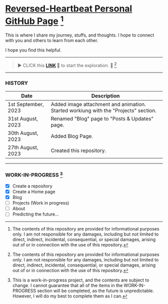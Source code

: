# [Reversed-Heartbeat Personal GitHub Page](https://reversed-heartbeat.github.io/) [^1]

This is where I share my journey, stuffs, and thoughts. I hope to connect with you and others to learn from each other.

I hope you find this helpful.

---

> ▶ CLICK this **[LINK](https://reversed-heartbeat.github.io/) 🔗** to start the exploration. 🚀 [^1]

---

### HISTORY

| Date | Description |
| ----------- | ----------- |
| 1st September, 2023 | Added image attachment and animation. Started workiung with the "Projects" section. |
| 31st August, 2023 | Renamed "Blog" page to "Posts & Updates" page.|
| 30th August, 2023 | Added Blog Page.|
| 27th August, 2023 | Created this repository.|

---

### WORK-IN-PROGRESS [^3]

- [x] Create a repository
- [X] Create a Home page
- [x] Blog
- [ ] Projects (Work in progress)
- [ ] About
- [ ] Predicting the future...

[^1]: The contents of this repository are provided for informational purposes only. I am not responsible for any damages, including but not limited to direct, indirect, incidental, consequential, or special damages, arising out of or in connection with the use of this repository.
[^3]: This is a work-in-progress project, and the contents are subject to change. I cannot guarantee that all of the items in the WORK-IN-PROGRESS section will be completed, as the future is unpredictable. However, I will do my best to complete them as I can.
